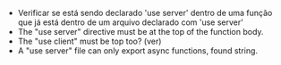 - Verificar se está sendo declarado 'use server' dentro de uma função que já está dentro de um arquivo declarado com 'use server'
- The "use server" directive must be at the top of the function body.
- The "use client" must be top too? (ver)
- A "use server" file can only export async functions, found string.
